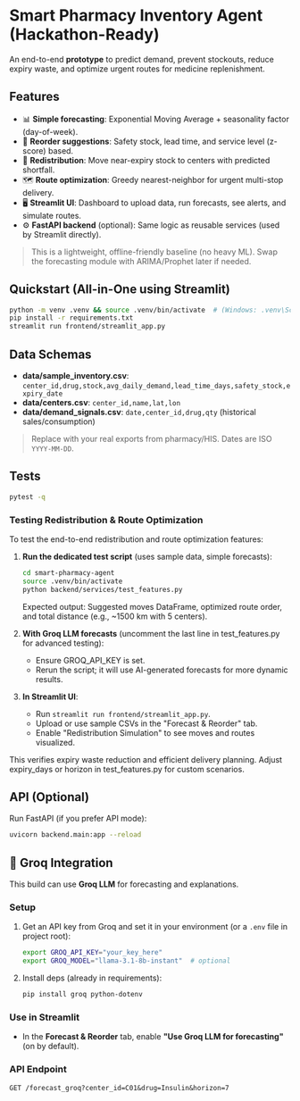 # Smart Pharmacy Inventory Agent (Hackathon-Ready)

An end-to-end **prototype** to predict demand, prevent stockouts, reduce expiry waste, and optimize urgent routes for medicine replenishment.

## Features
- 📊 **Simple forecasting**: Exponential Moving Average + seasonality factor (day-of-week).
- 🔔 **Reorder suggestions**: Safety stock, lead time, and service level (z-score) based.
- 🔁 **Redistribution**: Move near-expiry stock to centers with predicted shortfall.
- 🗺️ **Route optimization**: Greedy nearest-neighbor for urgent multi-stop delivery.
- 🖥️ **Streamlit UI**: Dashboard to upload data, run forecasts, see alerts, and simulate routes.
- ⚙️ **FastAPI backend** (optional): Same logic as reusable services (used by Streamlit directly).

> This is a lightweight, offline-friendly baseline (no heavy ML). Swap the forecasting module with ARIMA/Prophet later if needed.

## Quickstart (All-in-One using Streamlit)
```bash
python -m venv .venv && source .venv/bin/activate  # (Windows: .venv\Scripts\activate)
pip install -r requirements.txt
streamlit run frontend/streamlit_app.py
```

## Data Schemas
- **data/sample_inventory.csv**: `center_id,drug,stock,avg_daily_demand,lead_time_days,safety_stock,expiry_date`
- **data/centers.csv**: `center_id,name,lat,lon`
- **data/demand_signals.csv**: `date,center_id,drug,qty` (historical sales/consumption)

> Replace with your real exports from pharmacy/HIS. Dates are ISO `YYYY-MM-DD`.

## Tests
```bash
pytest -q
```

### Testing Redistribution & Route Optimization
To test the end-to-end redistribution and route optimization features:

1. **Run the dedicated test script** (uses sample data, simple forecasts):
   ```bash
   cd smart-pharmacy-agent
   source .venv/bin/activate
   python backend/services/test_features.py
   ```
   Expected output: Suggested moves DataFrame, optimized route order, and total distance (e.g., ~1500 km with 5 centers).

2. **With Groq LLM forecasts** (uncomment the last line in test_features.py for advanced testing):
   - Ensure GROQ_API_KEY is set.
   - Rerun the script; it will use AI-generated forecasts for more dynamic results.

3. **In Streamlit UI**:
   - Run `streamlit run frontend/streamlit_app.py`.
   - Upload or use sample CSVs in the "Forecast & Reorder" tab.
   - Enable "Redistribution Simulation" to see moves and routes visualized.

This verifies expiry waste reduction and efficient delivery planning. Adjust expiry_days or horizon in test_features.py for custom scenarios.

## API (Optional)
Run FastAPI (if you prefer API mode):
```bash
uvicorn backend.main:app --reload
```


## 🔌 Groq Integration

This build can use **Groq LLM** for forecasting and explanations.

### Setup
1. Get an API key from Groq and set it in your environment (or a `.env` file in project root):
   ```bash
   export GROQ_API_KEY="your_key_here"
   export GROQ_MODEL="llama-3.1-8b-instant"  # optional
   ```
2. Install deps (already in requirements):
   ```bash
   pip install groq python-dotenv
   ```

### Use in Streamlit
- In the **Forecast & Reorder** tab, enable **"Use Groq LLM for forecasting"** (on by default).

### API Endpoint
```
GET /forecast_groq?center_id=C01&drug=Insulin&horizon=7
```
